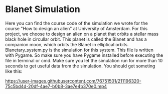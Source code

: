 # Blanet Simulation
Here you can find the course code of the simulation we wrote for the course "How to design an alien" at University of Amsterdam. For this project, we choose to design an alien on a planet that orbits a stellar mass black hole in circullar orbit. This planet is called the Blanet and has a companion moon, which orbits the Blanet in elliptical orbits. Blanetary_system.py is the simulation for this system. This file is written with Pygame. So make sure you have Pygame installed before executing the file in terminal or cmd. Make sure you let the simulation run for more than 10 seconds to get useful data from the simulation. You should get someting like this:



https://user-images.githubusercontent.com/76751501/211196320-75c5bd4d-20df-4ae7-b0b8-3ae7e4b370e0.mp4

